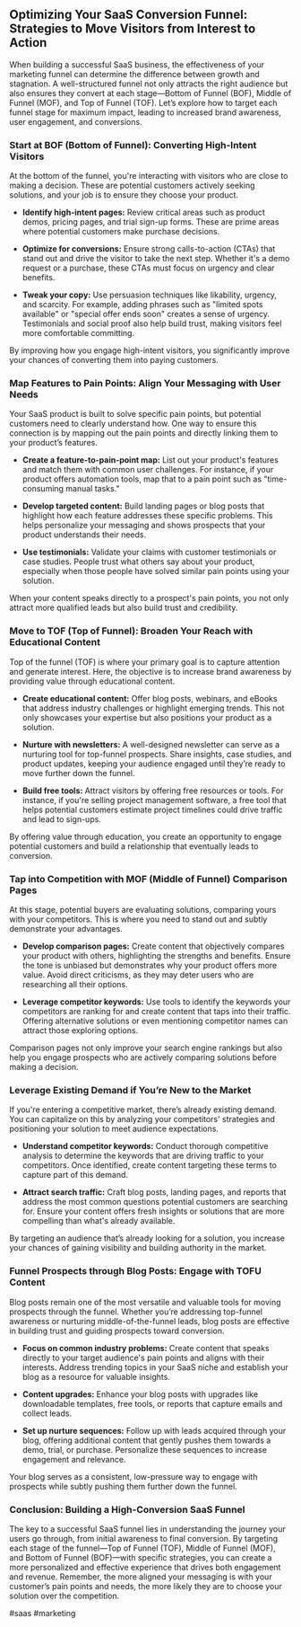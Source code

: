 ## Optimizing Your SaaS Conversion Funnel: Strategies to Move Visitors from Interest to Action

When building a successful SaaS business, the effectiveness of your marketing funnel can determine the difference between growth and stagnation. A well-structured funnel not only attracts the right audience but also ensures they convert at each stage—Bottom of Funnel (BOF), Middle of Funnel (MOF), and Top of Funnel (TOF). Let’s explore how to target each funnel stage for maximum impact, leading to increased brand awareness, user engagement, and conversions.

### Start at BOF (Bottom of Funnel): Converting High-Intent Visitors
At the bottom of the funnel, you're interacting with visitors who are close to making a decision. These are potential customers actively seeking solutions, and your job is to ensure they choose your product.

- **Identify high-intent pages:** Review critical areas such as product demos, pricing pages, and trial sign-up forms. These are prime areas where potential customers make purchase decisions.

- **Optimize for conversions:** Ensure strong calls-to-action (CTAs) that stand out and drive the visitor to take the next step. Whether it's a demo request or a purchase, these CTAs must focus on urgency and clear benefits.

- **Tweak your copy:** Use persuasion techniques like likability, urgency, and scarcity. For example, adding phrases such as "limited spots available" or "special offer ends soon" creates a sense of urgency. Testimonials and social proof also help build trust, making visitors feel more comfortable committing.

By improving how you engage high-intent visitors, you significantly improve your chances of converting them into paying customers.

### Map Features to Pain Points: Align Your Messaging with User Needs
Your SaaS product is built to solve specific pain points, but potential customers need to clearly understand how. One way to ensure this connection is by mapping out the pain points and directly linking them to your product’s features.

- **Create a feature-to-pain-point map:** List out your product's features and match them with common user challenges. For instance, if your product offers automation tools, map that to a pain point such as "time-consuming manual tasks."

- **Develop targeted content:** Build landing pages or blog posts that highlight how each feature addresses these specific problems. This helps personalize your messaging and shows prospects that your product understands their needs.

- **Use testimonials:** Validate your claims with customer testimonials or case studies. People trust what others say about your product, especially when those people have solved similar pain points using your solution.

When your content speaks directly to a prospect's pain points, you not only attract more qualified leads but also build trust and credibility.

### Move to TOF (Top of Funnel): Broaden Your Reach with Educational Content
Top of the funnel (TOF) is where your primary goal is to capture attention and generate interest. Here, the objective is to increase brand awareness by providing value through educational content.

- **Create educational content:** Offer blog posts, webinars, and eBooks that address industry challenges or highlight emerging trends. This not only showcases your expertise but also positions your product as a solution.

- **Nurture with newsletters:** A well-designed newsletter can serve as a nurturing tool for top-funnel prospects. Share insights, case studies, and product updates, keeping your audience engaged until they’re ready to move further down the funnel.

- **Build free tools:** Attract visitors by offering free resources or tools. For instance, if you're selling project management software, a free tool that helps potential customers estimate project timelines could drive traffic and lead to sign-ups.

By offering value through education, you create an opportunity to engage potential customers and build a relationship that eventually leads to conversion.

### Tap into Competition with MOF (Middle of Funnel) Comparison Pages
At this stage, potential buyers are evaluating solutions, comparing yours with your competitors. This is where you need to stand out and subtly demonstrate your advantages.

- **Develop comparison pages:** Create content that objectively compares your product with others, highlighting the strengths and benefits. Ensure the tone is unbiased but demonstrates why your product offers more value. Avoid direct criticisms, as they may deter users who are researching all their options.

- **Leverage competitor keywords:** Use tools to identify the keywords your competitors are ranking for and create content that taps into their traffic. Offering alternative solutions or even mentioning competitor names can attract those exploring options.

Comparison pages not only improve your search engine rankings but also help you engage prospects who are actively comparing solutions before making a decision.

### Leverage Existing Demand if You’re New to the Market
If you're entering a competitive market, there’s already existing demand. You can capitalize on this by analyzing your competitors' strategies and positioning your solution to meet audience expectations.

- **Understand competitor keywords:** Conduct thorough competitive analysis to determine the keywords that are driving traffic to your competitors. Once identified, create content targeting these terms to capture part of this demand.

- **Attract search traffic:** Craft blog posts, landing pages, and reports that address the most common questions potential customers are searching for. Ensure your content offers fresh insights or solutions that are more compelling than what's already available.

By targeting an audience that’s already looking for a solution, you increase your chances of gaining visibility and building authority in the market.

### Funnel Prospects through Blog Posts: Engage with TOFU Content
Blog posts remain one of the most versatile and valuable tools for moving prospects through the funnel. Whether you’re addressing top-funnel awareness or nurturing middle-of-the-funnel leads, blog posts are effective in building trust and guiding prospects toward conversion.

- **Focus on common industry problems:** Create content that speaks directly to your target audience's pain points and aligns with their interests. Address trending topics in your SaaS niche and establish your blog as a resource for valuable insights.

- **Content upgrades:** Enhance your blog posts with upgrades like downloadable templates, free tools, or reports that capture emails and collect leads.

- **Set up nurture sequences:** Follow up with leads acquired through your blog, offering additional content that gently pushes them towards a demo, trial, or purchase. Personalize these sequences to increase engagement and relevance.

Your blog serves as a consistent, low-pressure way to engage with prospects while subtly pushing them further down the funnel.

### Conclusion: Building a High-Conversion SaaS Funnel

The key to a successful SaaS funnel lies in understanding the journey your users go through, from initial awareness to final conversion. By targeting each stage of the funnel—Top of Funnel (TOF), Middle of Funnel (MOF), and Bottom of Funnel (BOF)—with specific strategies, you can create a more personalized and effective experience that drives both engagement and revenue. Remember, the more aligned your messaging is with your customer’s pain points and needs, the more likely they are to choose your solution over the competition.

<!-- Keywords -->
#saas #marketing
<!-- /Keywords -->
